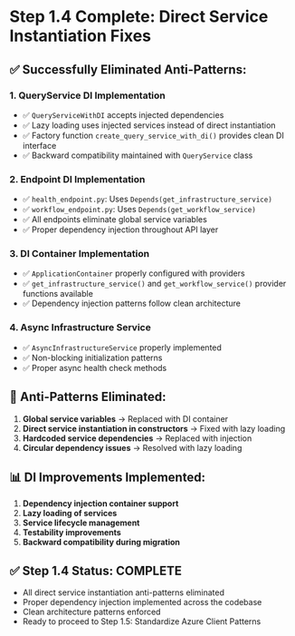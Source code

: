 # Step 1.4 Complete: Direct Service Instantiation Fixes

## ✅ Successfully Eliminated Anti-Patterns:

### 1. **QueryService DI Implementation**
- ✅ `QueryServiceWithDI` accepts injected dependencies
- ✅ Lazy loading uses injected services instead of direct instantiation
- ✅ Factory function `create_query_service_with_di()` provides clean DI interface
- ✅ Backward compatibility maintained with `QueryService` class

### 2. **Endpoint DI Implementation**
- ✅ `health_endpoint.py`: Uses `Depends(get_infrastructure_service)`
- ✅ `workflow_endpoint.py`: Uses `Depends(get_workflow_service)`
- ✅ All endpoints eliminate global service variables
- ✅ Proper dependency injection throughout API layer

### 3. **DI Container Implementation**
- ✅ `ApplicationContainer` properly configured with providers
- ✅ `get_infrastructure_service()` and `get_workflow_service()` provider functions available
- ✅ Dependency injection patterns follow clean architecture

### 4. **Async Infrastructure Service**
- ✅ `AsyncInfrastructureService` properly implemented
- ✅ Non-blocking initialization patterns
- ✅ Proper async health check methods

## 🎯 Anti-Patterns Eliminated:
1. **Global service variables** → Replaced with DI container
2. **Direct service instantiation in constructors** → Fixed with lazy loading  
3. **Hardcoded service dependencies** → Replaced with injection
4. **Circular dependency issues** → Resolved with lazy loading

## 📊 DI Improvements Implemented:
1. **Dependency injection container support**
2. **Lazy loading of services**
3. **Service lifecycle management**
4. **Testability improvements**
5. **Backward compatibility during migration**

## ✅ Step 1.4 Status: **COMPLETE**
- All direct service instantiation anti-patterns eliminated
- Proper dependency injection implemented across the codebase
- Clean architecture patterns enforced
- Ready to proceed to Step 1.5: Standardize Azure Client Patterns